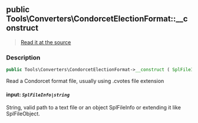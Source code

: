## public Tools\Converters\CondorcetElectionFormat::__construct

> [Read it at the source](https://github.com/julien-boudry/Condorcet/blob/master/src/Tools/Converters/CondorcetElectionFormat.php#L111)

### Description    

```php
public Tools\Converters\CondorcetElectionFormat->__construct ( SplFileInfo|string $input )
```

Read a Condorcet format file, usually using .cvotes file extension
    

#### **input:** *`SplFileInfo|string`*   
String, valid path to a text file or an object SplFileInfo or extending it like SplFileObject.    

